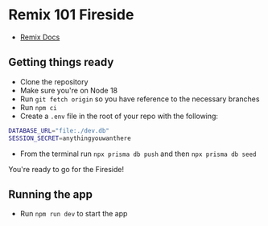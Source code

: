 # Remix 101 Fireside

- [Remix Docs](https://remix.run/docs)

## Getting things ready

* Clone the repository
* Make sure you're on Node 18 
* Run `git fetch origin` so you have reference to the necessary branches
* Run `npm ci`
* Create a `.env` file in the root of your repo with the following:

```sh
DATABASE_URL="file:./dev.db"
SESSION_SECRET=anythingyouwanthere
```

* From the terminal run `npx prisma db push` and then `npx prisma db seed`
  
You're ready to go for the Fireside!

## Running the app

* Run `npm run dev` to start the app
